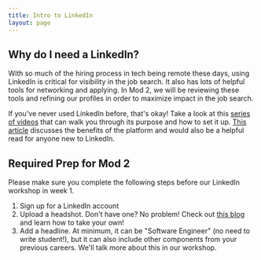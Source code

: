 ```yaml
---
title: Intro to LinkedIn
layout: page
---
```


## Why do I need a LinkedIn?

With so much of the hiring process in tech being remote these days, using LinkedIn is critical for visibility in the job search. It also has lots of helpful tools for networking and applying. In Mod 2, we will be reviewing these tools and refining our profiles in order to maximize impact in the job search. 

If you've never used LinkedIn before, that's okay! Take a look at this [series of videos](https://www.linkedin.com/learning/learning-linkedin-22140720/get-started-with-linkedin?resume=false) that can walk you through its purpose and how to set it up. [This article](https://www.linkedin.com/pulse/why-use-linkedin-here-benefits-andrea-rodriguez/) discusses the benefits of the platform and would also be a helpful read for anyone new to LinkedIn.

## Required Prep for Mod 2

Please make sure you complete the following steps before our LinkedIn workshop in week 1. 

1. Sign up for a LinkedIn account
2. Upload a headshot. Don't have one? No problem! Check out [this blog](https://writing.turing.edu/how-to-take-your-own-linkedin-headshot/) and learn how to take your own!
3. Add a headline. At minimum, it can be "Software Engineer" (no need to write student!), but it can also include other components from your previous careers. We'll talk more about this in our workshop. 

